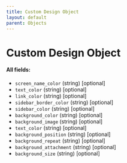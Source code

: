```yaml
---
title: Custom Design Object
layout: default
parent: Objects
---
```

# Custom Design Object

#### All fields:

*   `screen_name_color` (string) [optional]
*   `text_color` (string) [optional]
*   `link_color` (string) [optional]
*   `sidebar_border_color` (string) [optional]
*   `sidebar_color` (string) [optional]
*   `background_color` (string) [optional]
*   `background_image` (string) [optional]
*   `text_color` (string) [optional]
*   `background_position` (string) [optional]
*   `background_repeat` (string) [optional]
*   `background_attachment` (string) [optional]
*   `background_size` (string) [optional]